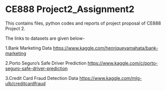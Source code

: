 # CE888 Project2_Assignment2

This contains files, python codes and reports of project proposal of CE888 Project 2. 

The links to datasets are given below-

1.Bank Marketing Data
https://www.kaggle.com/henriqueyamahata/bank-marketing

2.Porto Seguro’s Safe Driver Prediction 
https://www.kaggle.com/c/porto-seguro-safe-driver-prediction

3.Credit Card Fraud Detection Data
https://www.kaggle.com/mlg-ulb/creditcardfraud



